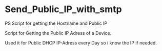 # Send_Public_IP_with_smtp

PS Script for getting the Hostname and Public IP

Script for Getting the Public IP Adress of a Device.

Used it for Public DHCP IP-Adress every Day so i know the IP if needed.
